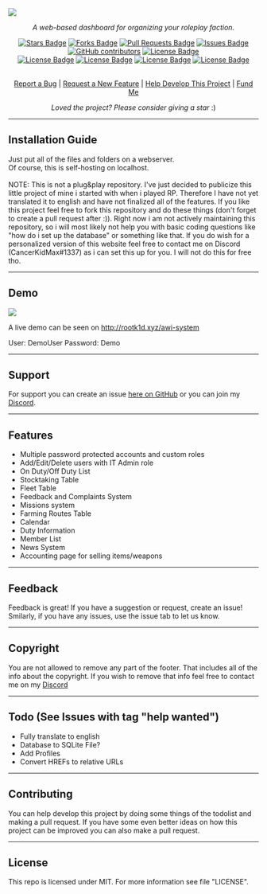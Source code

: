 <img src="https://cdn.discordapp.com/attachments/820416224005586945/886613185434636318/d0x-k1t-v2.png">
<p align="center"><i>A web-based dashboard for organizing your roleplay faction.</i></p>
<div align="center">
  <a href="https://github.com/roo7k1d/rp-faction-web-dashboard/stargazers"><img src="https://img.shields.io/github/stars/roo7k1d/rp-faction-web-dashboard?color=yellow" alt="Stars Badge"/></a>
<a href="https://github.com/roo7k1d/rp-faction-web-dashboard/network/members"><img src="https://img.shields.io/github/forks/roo7k1d/rp-faction-web-dashboard?color=orange" alt="Forks Badge"/></a>
<a href="https://github.com/roo7k1d/rp-faction-web-dashboard/pulls"><img src="https://img.shields.io/github/issues-pr/roo7k1d/rp-faction-web-dashboard" alt="Pull Requests Badge"/></a>
<a href="https://github.com/roo7k1d/rp-faction-web-dashboard/issues"><img src="https://img.shields.io/github/issues/roo7k1d/rp-faction-web-dashboard" alt="Issues Badge"/></a>
<a href="https://github.com/roo7k1d/rp-faction-web-dashboard/graphs/contributors"><img alt="GitHub contributors" src="https://img.shields.io/github/contributors/roo7k1d/rp-faction-web-dashboard?color=2b9348"></a>
<a href="https://github.com/roo7k1d/rp-faction-web-dashboard/blob/master/LICENSE"><img src="https://img.shields.io/github/license/roo7k1d/rp-faction-web-dashboard?color=2b9348" alt="License Badge"/></a>
<br>
<a href="https://github.com/roo7k1d/rp-faction-web-dashboard/"><img src="https://img.shields.io/github/repo-size/roo7k1d/rp-faction-web-dashboard?color=important" alt="License Badge"/></a>
<a href="https://github.com/roo7k1d/rp-faction-web-dashboard/"><img src="https://img.shields.io/tokei/lines/github/roo7k1d/rp-faction-web-dashboard?color=yellowgreen" alt="License Badge"/></a>
<a href="https://github.com/roo7k1d/rp-faction-web-dashboard/releases"><img src="https://img.shields.io/github/v/release/roo7k1d/rp-faction-web-dashboard?color=success" alt="License Badge"/></a>
<a href="https://github.com/roo7k1d/rp-faction-web-dashboard/commits"><img src="https://img.shields.io/github/last-commit/roo7k1d/rp-faction-web-dashboard" alt="License Badge"/></a>
</div>
<br>
<p align="center"><a href="https://github.com/roo7k1d/rp-faction-web-dashboard/issues">Report a Bug</a> | <a href="https://github.com/roo7k1d/rp-faction-web-dashboard/issues">Request a New Feature</a> | <a href="https://github.com/rp-faction-web-dashboard/pulls">Help Develop This Project</a> | <a href="https://ko-fi.com/RootK1d">Fund Me</a></p>
<p align="center"><i>Loved the project? Please consider giving a star</i> :)</p>

<hr>

## Installation Guide
Just put all of the files and folders on a webserver.
<br>
Of course, this is self-hosting on localhost.
<br>
<br>
NOTE: This is not a plug&play repository. I've just decided to publicize this little project of mine i started with when i played RP. Therefore I have not yet translated it to english and have not finalized all of the features. If you like this project feel free to fork this repository and do these things (don't forget to create a pull request after :)). Right now i am not actively maintaining this repository, so i will most likely not help you with basic coding questions like "how do i set up the database" or something like that. If you do wish for a personalized version of this website feel free to contact me on Discord (CancerKidMax#1337) as i can set this up for you. I will not do this for free tho.

<hr>

## Demo
<img src="https://cdn.discordapp.com/attachments/820416224005586945/1022893433230196808/awi-system.png">

A live demo can be seen on http://rootk1d.xyz/awi-system

User: DemoUser
Password: Demo

<hr>

## Support
For support you can create an issue [here on GitHub](https://github.com/rootk1d/rp-faction-web-dashboard/issues) or you can join my [Discord](https://discord.gg/QQaWvMkFbs).

<hr>

## Features
- Multiple password protected accounts and custom roles
- Add/Edit/Delete users with IT Admin role
- On Duty/Off Duty List
- Stocktaking Table
- Fleet Table
- Feedback and Complaints System
- Missions system
- Farming Routes Table
- Calendar
- Duty Information
- Member List
- News System
- Accounting page for selling items/weapons

<hr>

## Feedback
Feedback is great! If you have a suggestion or request, create an issue! Smilarly, if you have any issues, use the issue tab to let us know.

<hr>

## Copyright
You are not allowed to remove any part of the footer. That includes all of the info about the copyright. If you wish to remove that info feel free to contact me on my [Discord](https://discord.gg/QQaWvMkFbs)

<hr>

## Todo (See Issues with tag "help wanted")
- Fully translate to english
- Database to SQLite File?
- Add Profiles
- Convert HREFs to relative URLs

<hr>

## Contributing
You can help develop this project by doing some things of the todolist and making a pull request. If you have some even better ideas on how this project can be improved you can also make a pull request.

<hr>

## License
This repo is licensed under MIT. For more information see file "LICENSE".
